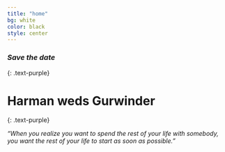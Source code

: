 ```yaml
---
title: "home"
bg: white
color: black
style: center
---
```


### *Save the date*
{: .text-purple}

<span class="fa-stack subtlecircle" style="font-size:100px; background:rgba(255,166,0,0.1)">
  <i class="fa fa-circle fa-stack-2x text-white"></i>
  <i class="fa fa-heart-o fa-stack-1x text-orange"></i>
</span>

# Harman weds Gurwinder
{: .text-purple}


_“When you realize you want to spend the rest of your life with somebody, you want the rest of your life to start as soon as possible.”_ 
